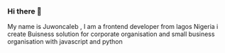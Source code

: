 ### Hi there 👋
My name is Juwoncaleb , I am a frontend developer from lagos Nigeria
i create Buisness solution for corporate organisation and small business organisation with javascript and python


